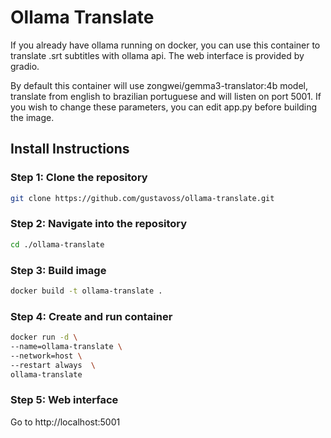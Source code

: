 # Ollama Translate

If you already have ollama running on docker, you can use this container to translate .srt subtitles with ollama api. The web interface is provided by gradio.

By default this container will use zongwei/gemma3-translator:4b model, translate from english to brazilian portuguese and will listen on port 5001. If you wish to change these parameters, you can edit app.py before building the image.

## Install Instructions

### Step 1: Clone the repository
```bash
git clone https://github.com/gustavoss/ollama-translate.git
```

### Step 2: Navigate into the repository
```bash
cd ./ollama-translate
```

### Step 3: Build image
```bash
docker build -t ollama-translate .
```

### Step 4: Create and run container
```bash
docker run -d \
--name=ollama-translate \
--network=host \
--restart always  \
ollama-translate
```

### Step 5: Web interface
Go to http://localhost:5001
